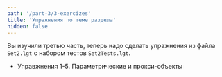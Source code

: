 ```yaml
---
path: '/part-3/3-exercizes'
title: 'Упражнения по теме раздела'
hidden: false
---
```


<text-box variant='learningObjectives' name="Управнения по теме раздела">

Вы изучили третью часть, теперь надо сделать упражнения из файла ```Set2.lgt``` с набором тестов ```Set2Tests.lgt```.

- Управжнения 1-5. Параметрические и прокси-объекты

</text-box>



<!---
A quiz to review the contents of this section:

<quiz id="b1118ae8-8dd4-563a-b6a5-0c274136535c"></quiz>
-->
